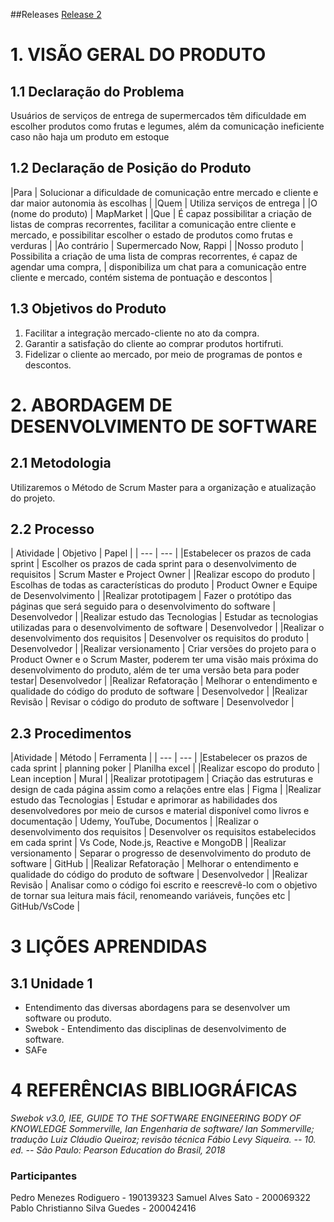 
##Releases
[Release 2](https://github.com/FGAUnB-MDS-GM/2021.2-MapMarket/blob/main/docs/mod2.md)

# 1. VISÃO GERAL DO PRODUTO
## 1.1 Declaração do Problema
  Usuários de serviços de entrega de supermercados têm dificuldade em escolher produtos como frutas e legumes, além da comunicação ineficiente caso não haja um produto em estoque

## 1.2 Declaração de Posição do Produto

|Para | Solucionar a dificuldade de comunicação entre mercado e cliente e dar maior autonomia às escolhas |
|Quem | Utiliza serviços de entrega |
|O (nome do produto) | MapMarket |
|Que | É capaz possibilitar a criação de listas de compras recorrentes, facilitar a comunicação entre cliente e mercado, e possibilitar escolher o estado de produtos como frutas e verduras |
|Ao contrário | Supermercado Now, Rappi |
|Nosso produto | Possibilita a criação de uma lista de compras recorrentes, é capaz de agendar uma compra,               | 
disponibiliza um chat para a comunicação entre cliente e mercado, contém sistema de pontuação e descontos |

## 1.3 Objetivos do Produto
  1. Facilitar a integração mercado-cliente no ato da compra.
  2. Garantir a satisfação do cliente ao comprar produtos hortifruti.
  3. Fidelizar o cliente ao mercado, por meio de programas de pontos e descontos.

# 2. ABORDAGEM DE DESENVOLVIMENTO DE SOFTWARE
## 2.1 Metodologia
  Utilizaremos o Método de Scrum Master para a organização e atualização do projeto.
  
 ## 2.2 Processo
 
| Atividade | Objetivo | Papel |
| --- | --- |
|Estabelecer os prazos de cada sprint | Escolher os prazos de cada sprint para o desenvolvimento de requisitos | Scrum Master e Project Owner |
|Realizar escopo do produto | Escolhas de todas as características do produto | Product Owner e Equipe de Desenvolvimento |
|Realizar prototipagem | Fazer o protótipo das páginas que será seguido para o desenvolvimento do software | Desenvolvedor |
|Realizar estudo das Tecnologias | Estudar as tecnologias utilizadas para o desenvolvimento de software | Desenvolvedor |
|Realizar o desenvolvimento dos requisitos | Desenvolver os requisitos do produto | Desenvolvedor |
|Realizar versionamento | Criar versões do projeto para o Product Owner e o Scrum Master, poderem ter uma visão mais próxima do desenvolvimento do produto, além de ter uma versão beta para poder testar| Desenvolvedor |
|Realizar Refatoração | Melhorar o entendimento e qualidade do código do produto de software | Desenvolvedor |
|Realizar Revisão | Revisar o código do produto de software | Desenvolvedor |

## 2.3 Procedimentos

|Atividade | Método | Ferramenta |
| --- | --- |
|Estabelecer os prazos de cada sprint | planning poker | Planilha excel |
|Realizar escopo do produto | Lean inception | Mural |
|Realizar prototipagem | Criação das estruturas e design de cada página assim como a relações entre elas | Figma |
|Realizar estudo das Tecnologias | Estudar e aprimorar as habilidades dos desenvolvedores por meio de cursos e material disponível como livros e documentação | Udemy, YouTube, Documentos |
|Realizar o desenvolvimento dos requisitos | Desenvolver os requisitos estabelecidos em cada sprint | Vs Code, Node.js, Reactive e MongoDB |
|Realizar versionamento | Separar o progresso de desenvolvimento do produto de software | GitHub |
|Realizar Refatoração | Melhorar o entendimento e qualidade do código do produto de software | Desenvolvedor |
|Realizar Revisão | Analisar como o código foi escrito e reescrevê-lo com o objetivo de tornar sua leitura mais fácil, renomeando variáveis, funções etc | GitHub/VsCode |

# 3 LIÇÕES APRENDIDAS
## 3.1 Unidade 1
  - Entendimento das diversas abordagens para se desenvolver um software ou produto.
  - Swebok - Entendimento das disciplinas de desenvolvimento de software.
  - SAFe

# 4 REFERÊNCIAS BIBLIOGRÁFICAS
  _Swebok v3.0, IEE, GUIDE TO THE SOFTWARE ENGINEERING BODY OF KNOWLEDGE
  Sommerville, Ian Engenharia de software/ Ian Sommerville; tradução Luiz
  Cláudio Queiroz; revisão técnica Fábio Levy Siqueira. -- 10. ed. -- São Paulo:
  Pearson Education do Brasil, 2018_
  
### Participantes
  Pedro Menezes Rodiguero - 190139323
  Samuel Alves Sato - 200069322
  Pablo Christianno Silva Guedes - 200042416
